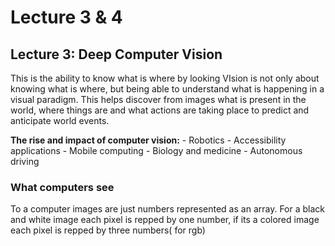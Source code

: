 # Lecture 3 & 4

## Lecture 3: Deep Computer Vision

This is the ability to know what is where by looking
VIsion is not only about knowing what is where, but being able to understand what is happening in a visual paradigm.
This helps discover from images what is present in the world, where things are and what actions are taking place to predict and anticipate world events.

__The rise and impact of computer vision:__
    - Robotics
    - Accessibility applications
    - Mobile computing
    - Biology and medicine
    - Autonomous driving

### What computers see

To a computer images are just numbers represented as an array.
For a black and white image each pixel is repped by one number, if its a colored image each pixel is repped by three numbers( for rgb)
